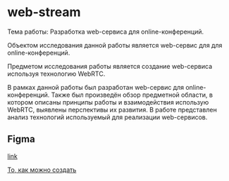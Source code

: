 # web-stream

Тема работы: Разработка web-сервиса для online-конференций.

Объектом исследования данной работы является web-сервис для для online-конференций.

Предметом исследования работы является создание web-сервиса используя технологию WebRTC.

В рамках данной работы был разработан web-сервис для online-конференций. Также был 
произведён обзор предметной области, в котором описаны принципы работы и взаимодействия
использую WebRTC, выявлены перспективы их развития. В работе представлен анализ
технологий используемый для реализации web-сервисов.

## Figma
[link](https://www.figma.com/file/YxyBJvSDVYXlBUZMr0EGhi/web-stream?node-id=0%3A1)

[То, как можно создать](https://developer.mozilla.org/en-US/docs/Web/API/WebRTC_API/Signaling_and_video_calling#handling_the_removal_of_tracks)

